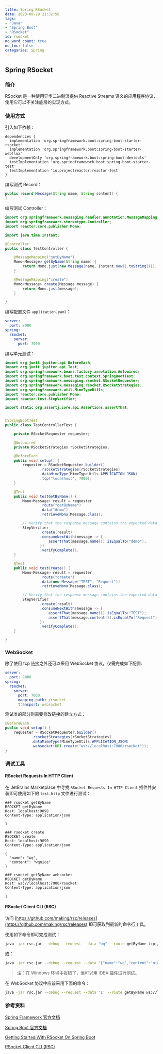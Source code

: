 ```yaml
---
title: Spring RSocket
date: 2023-08-29 21:32:58
tags:
- "Java"
- "Spring Boot"
- "RSocket"
id: rsocket
no_word_count: true
no_toc: false
categories: Spring
---
```


## Spring RSocket

### 简介

RSocket 是一种使用异步二进制流提供 Reactive Streams 语义的应用程序协议，使用它可以不关注底层的实现方式。

### 使用方式

引入如下依赖：

```grovvy
dependencies {
  implementation 'org.springframework.boot:spring-boot-starter-rsocket'
  implementation 'org.springframework.boot:spring-boot-starter-webflux'
  developmentOnly 'org.springframework.boot:spring-boot-devtools'
  testImplementation 'org.springframework.boot:spring-boot-starter-test'
  testImplementation 'io.projectreactor:reactor-test'
}
```

编写测试 Record：

```java
public record Message(String name, String content) {
}
```

编写测试 Controller：

```java
import org.springframework.messaging.handler.annotation.MessageMapping;
import org.springframework.stereotype.Controller;
import reactor.core.publisher.Mono;

import java.time.Instant;

@Controller
public class TestController {

    @MessageMapping("getByName")
    Mono<Message> getByName(String name) {
        return Mono.just(new Message(name, Instant.now().toString()));
    }

    @MessageMapping("create")
    Mono<Message> create(Message message) {
        return Mono.just(message);
    }

}
```

编写配置文件 `application.yaml`：

```yaml
server:
  port: 8080
spring:
  rsocket:
    server:
      port: 7000
```

编写单元测试：

```java
import org.junit.jupiter.api.BeforeEach;
import org.junit.jupiter.api.Test;
import org.springframework.beans.factory.annotation.Autowired;
import org.springframework.boot.test.context.SpringBootTest;
import org.springframework.messaging.rsocket.RSocketRequester;
import org.springframework.messaging.rsocket.RSocketStrategies;
import org.springframework.util.MimeTypeUtils;
import reactor.core.publisher.Mono;
import reactor.test.StepVerifier;

import static org.assertj.core.api.Assertions.assertThat;


@SpringBootTest
public class TestControllerTest {

    private RSocketRequester requester;

    @Autowired
    private RSocketStrategies rSocketStrategies;

    @BeforeEach
    public void setup() {
        requester = RSocketRequester.builder()
                .rsocketStrategies(rSocketStrategies)
                .dataMimeType(MimeTypeUtils.APPLICATION_JSON)
                .tcp("localhost", 7000);
    }

    @Test
    public void testGetByName() {
        Mono<Message> result = requester
                .route("getByName")
                .data("demo")
                .retrieveMono(Message.class);

        // Verify that the response message contains the expected data
        StepVerifier
                .create(result)
                .consumeNextWith(message -> {
                    assertThat(message.name()).isEqualTo("demo");
                })
                .verifyComplete();
    }

    @Test
    public void testCreate() {
        Mono<Message> result = requester
                .route("create")
                .data(new Message("TEST", "Request"))
                .retrieveMono(Message.class);

        // Verify that the response message contains the expected data
        StepVerifier
                .create(result)
                .consumeNextWith(message -> {
                    assertThat(message.name()).isEqualTo("TEST");
                    assertThat(message.content()).isEqualTo("Request");
                })
                .verifyComplete();
    }

}
```

### WebSocket 

除了使用 tcp 链接之外还可以采用 WebSocket 协议，仅需完成如下配置:

```yaml
server:
  port: 8080
spring:
  rsocket:
    server:
      port: 7000
      mapping-path: /rsocket
      transport: websocket
```

测试类的部分则需要修改链接的建立方式：

```java
@BeforeEach
public void setup() {
    requester = RSocketRequester.builder()
            .rsocketStrategies(rSocketStrategies)
            .dataMimeType(MimeTypeUtils.APPLICATION_JSON)
            .websocket(URI.create("ws://localhost:7000/rsocket"));
}
```

### 调试工具

#### RSocket Requests In HTTP Client

在 JetBrains Marketplace 中寻找 `RSocket Requests In HTTP Client` 插件并安装即可使用如下的 `test.http` 文件进行测试：

```text
### rsocket getByName
RSOCKET getByName
Host: localhost:9090
Content-Type: application/json

1

### rsocket create
RSOCKET create
Host: localhost:9090
Content-Type: application/json

{
  "name": "wq",
  "content": "wqnice"
}

### rsocket getByName websocket
RSOCKET getByName
Host: ws://localhost:7000/rsocket
Content-Type: application/json

1
```

#### RSocket Client CLI (RSC)

访问 [https://github.com/making/rsc/releases](https://github.com/making/rsc/releases) 即可获取到最新的命令行工具。

使用如下命令即可完成测试：

```bash
java -jar rsc.jar --debug --request --data "wq" --route getByName tcp://localhost:7000
```

或：

```bash
java -jar rsc.jar --debug --request --data '{"name":"wq","content":"nice"}' --route create tcp://localhost:7000
```

> 注：在 Windows 环境中报错了，但可以用 IDEA 插件进行测试。

在 WebSocket 协议中应该采用下面的命令：

```bash
java -jar rsc.jar --debug --request --data '1' --route getByName ws://localhost:7000/rsocket
```

### 参考资料

[Spring Framework 官方文档](https://docs.spring.io/spring-framework/reference/rsocket.html)

[Spring Boot 官方文档](https://docs.spring.io/spring-boot/docs/current/reference/htmlsingle/#messaging.rsocket)

[Getting Started With RSocket On Spring Boot](https://github.com/benwilcock/spring-rsocket-demo)

[RSocket Client CLI (RSC)](https://github.com/making/rsc)
